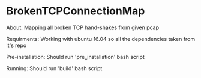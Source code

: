 # BrokenTCPConnectionMap

About:
    Mapping all broken TCP hand-shakes from given pcap

Requirments:
    Working with ubuntu 16.04 so all the dependencies taken from it's repo

Pre-installation:
    Should run 'pre_installation' bash script

Running:
    Should run 'build' bash script

